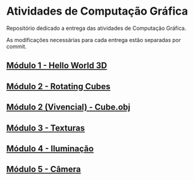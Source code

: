 # Atividades de Computação Gráfica
Repositório dedicado a entrega das atividades de Computação Gráfica.

As modificações necessárias para cada entrega estão separadas por commit.

## [Módulo 1 - Hello World 3D](./Hello3D/RESULT.md)
## [Módulo 2 - Rotating Cubes](./RotatingCubes/RESULT.md)
## [Módulo 2 (Vivencial) - Cube.obj](./ObjCube/RESULT.md)
## [Módulo 3 - Texturas](./HelloTextures/RESULT.md)
## [Módulo 4 - Iluminação](./SuzannePhong/RESULT.md)
## [Módulo 5 - Câmera](./Camera/RESULT.md)
